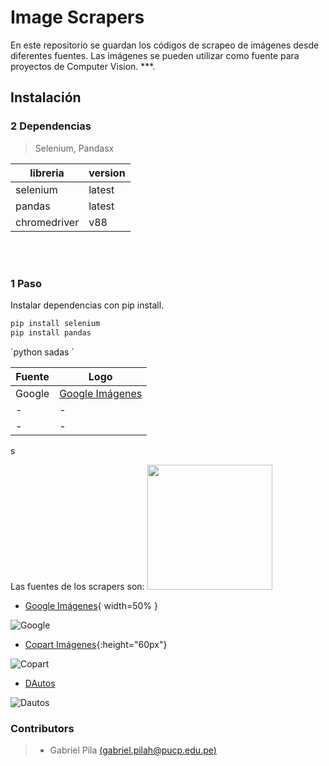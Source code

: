 # Image Scrapers
     
En este repositorio se guardan los códigos de scrapeo de imágenes desde diferentes fuentes. Las imágenes se pueden utilizar como fuente para proyectos de Computer Vision.
***.
## Instalación
### 2 Dependencias
> Selenium, Pandasx
   
| libreria | version |
| --- | --- |
| selenium | latest |
| pandas | latest |
| chromedriver | v88 |
<br><br>


### 1 Paso
Instalar dependencias con pip install.

```python
pip install selenium
pip install pandas
```

´python 
sadas
´

| Fuente | Logo |
| --- | --- |
|Google|[Google Imágenes](https://www.google.com/search?q=google&safe=strict&sxsrf=ALeKk02euq12kn1xvh8vaTbBw79bCfxgng:1616340910964&source=lnms&tbm=isch&sa=X&ved=2ahUKEwjOwtWO28HvAhU-J7kGHXL9CZsQ_AUoAnoECAgQBA&biw=1782&bih=880)|
|-|-|
|-|-|
 s

Las fuentes de los scrapers son:
<img src="(https://www.google.com/images/branding/googlelogo/1x/googlelogo_color_272x92dp.png" width="200">

- [Google Imágenes](https://www.google.com/search?q=google&safe=strict&sxsrf=ALeKk02euq12kn1xvh8vaTbBw79bCfxgng:1616340910964&source=lnms&tbm=isch&sa=X&ved=2ahUKEwjOwtWO28HvAhU-J7kGHXL9CZsQ_AUoAnoECAgQBA&biw=1782&bih=880){ width=50% }

![Google](https://www.google.com/images/branding/googlelogo/1x/googlelogo_color_272x92dp.png)
- [Copart Imágenes](https://www.copart.com/vehicleFinder/){:height="60px"}

![Copart](https://www.copart.com/images/logo.svg)
- [DAutos](https://www.dautos.pe/) 

![Dautos](https://www.dautos.pe/images/logo.png)



### Contributors
> - Gabriel Pila [(gabriel.pilah@pucp.edu.pe)](gabriel.pilah@pucp.edu.pe)
